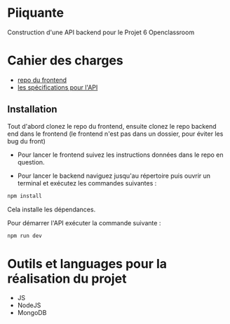 # Piiquante

Construction d'une API backend pour le Projet 6 Openclassroom


# Cahier des charges


- [repo du frontend](https://github.com/OpenClassrooms-Student-Center/Web-Developer-P6)
- [les spécifications pour l'API](https://s3.eu-west-1.amazonaws.com/course.oc-static.com/projects/DWJ_FR_P6/Requirements_DW_P6.pdf) 

## Installation

Tout d'abord clonez le repo du frontend, ensuite clonez le repo backend end dans le frontend (le frontend n'est pas dans un dossier, pour éviter les bug du front)

- Pour lancer le frontend suivez les instructions données dans le repo en question.
 
- Pour lancer le backend naviguez jusqu'au répertoire puis ouvrir un terminal et exécutez les commandes suivantes :

```sh
npm install
```

Cela installe les dépendances.

Pour démarrer l'API exécuter la commande suivante :

```sh
npm run dev
```

# Outils et languages pour la réalisation du projet
- JS 
- NodeJS 
- MongoDB
